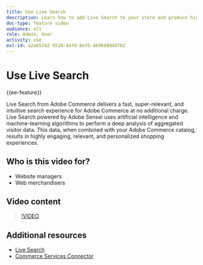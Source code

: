 ```yaml
---
title: Use Live Search
description: Learn how to add Live Search to your store and produce highly engaging, relevant, and personalized shopping experiences.
doc-type: feature video
audience: all
role: Admin, User
activity: use
exl-id: a2a65242-9510-447d-8e35-4b9698ddd7b2
---
```

# Use Live Search

{{ee-feature}}

Live Search from Adobe Commerce delivers a fast, super-relevant, and intuitive search experience for Adobe Commerce at no additional charge. Live Search powered by Adobe Sensei uses artificial intelligence and machine-learning algorithms to perform a deep analysis of aggregated visitor data. This data, when combined with your Adobe Commerce catalog, results in highly engaging, relevant, and personalized shopping experiences.

## Who is this video for?

- Website managers
- Web merchandisers

## Video content

>[!VIDEO](https://video.tv.adobe.com/v/337365?quality=12&learn=on)


## Additional resources

- [Live Search](https://experienceleague.adobe.com/docs/commerce-merchant-services/live-search/overview.html)
- [Commerce Services Connector](https://experienceleague.adobe.com/docs/commerce-merchant-services/user-guides/integration-services/saas.html)
